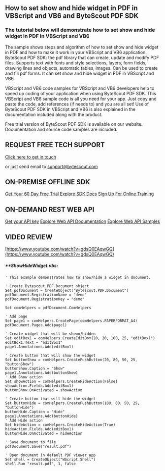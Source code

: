 ## How to set show and hide widget in PDF in VBScript and VB6 and ByteScout PDF SDK

### The tutorial below will demonstrate how to set show and hide widget in PDF in VBScript and VB6

The sample shows steps and algorithm of how to set show and hide widget in PDF and how to make it work in your VBScript and VB6 application. ByteScout PDF SDK: the pdf library that can create, update and modify PDF files. Supports text with fonts and style selections, layers, form fields, drawing lines and objects, automatic tables, images. Can be used to create and fill pdf forms. It can set show and hide widget in PDF in VBScript and VB6.

VBScript and VB6 code samples for VBScript and VB6 developers help to speed up coding of your application when using ByteScout PDF SDK. This VBScript and VB6 sample code is all you need for your app. Just copy and paste the code, add references (if needs to) and you are all set! Use of ByteScout PDF SDK in VBScript and VB6 is also explained in the documentation included along with the product.

Free trial version of ByteScout PDF SDK is available on our website. Documentation and source code samples are included.

## REQUEST FREE TECH SUPPORT

[Click here to get in touch](https://bytescout.zendesk.com/hc/en-us/requests/new?subject=ByteScout%20PDF%20SDK%20Question)

or just send email to [support@bytescout.com](mailto:support@bytescout.com?subject=ByteScout%20PDF%20SDK%20Question) 

## ON-PREMISE OFFLINE SDK 

[Get Your 60 Day Free Trial](https://bytescout.com/download/web-installer?utm_source=github-readme)
[Explore SDK Docs](https://bytescout.com/documentation/index.html?utm_source=github-readme)
[Sign Up For Online Training](https://academy.bytescout.com/)


## ON-DEMAND REST WEB API

[Get your API key](https://pdf.co/documentation/api?utm_source=github-readme)
[Explore Web API Documentation](https://pdf.co/documentation/api?utm_source=github-readme)
[Explore Web API Samples](https://github.com/bytescout/ByteScout-SDK-SourceCode/tree/master/PDF.co%20Web%20API)

## VIDEO REVIEW

[https://www.youtube.com/watch?v=gdsQ0EAqwGQ](https://www.youtube.com/watch?v=gdsQ0EAqwGQ)




<!-- code block begin -->

##### ****ShowHideWidget.vbs:**
    
```
' This example demonstrates how to show/hide a widget in document.

' Create Bytescout.PDF.Document object
Set pdfDocument = CreateObject("Bytescout.PDF.Document")
pdfDocument.RegistrationName = "demo"
pdfDocument.RegistrationKey = "demo"

Set comHelpers = pdfDocument.ComHelpers

' Add page
Set page1 = comHelpers.CreatePage(comHelpers.PAPERFORMAT_A4)
pdfDocument.Pages.Add(page1)

' Create widget that will be shown/hidden
Set editBox1 = comHelpers.CreateEditBox(20, 20, 100, 25, "editBox1")
editBox1.Text = "editBox1"
page1.Annotations.Add(editBox1)

' Create button that will show the widget
Set buttonShow = comHelpers.CreatePushButton(20, 80, 50, 25, "buttonShow")
buttonShow.Caption = "Show"
page1.Annotations.Add(buttonShow)
' Add Show action
Set showAction = comHelpers.CreateHideAction(False)
showAction.Fields.Add(editBox1)
buttonShow.OnActivated = showAction

' Create button that will hide the widget
Set buttonHide = comHelpers.CreatePushButton(100, 80, 50, 25, "buttonHide")
buttonHide.Caption = "Hide"
page1.Annotations.Add(buttonHide)
' Add Hide action
Set hideAction = comHelpers.CreateHideAction(True)
hideAction.Fields.Add(editBox1)
buttonHide.OnActivated = hideAction

' Save document to file
pdfDocument.Save("result.pdf")

' Open document in default PDF viewer app
Set shell = CreateObject("WScript.Shell")
shell.Run "result.pdf", 1, false

```

<!-- code block end -->